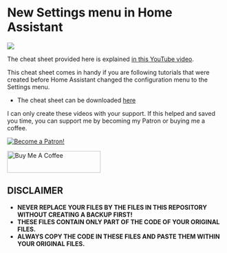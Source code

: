 # New Settings menu in Home Assistant

<a href="https://youtu.be/PncDL3bV1SA" target="_blank"><img src="https://github.com/smarthomejunkie/Home-Assistant-Tutorials/raw/master/New-Settings-Menu/Old-Configuration-Menu-Versus-New-Settings-Menu-in-Home-Assistant-thumb.png?raw=true"></a>

The cheat sheet provided here is explained [in this YouTube video](https://youtu.be/PncDL3bV1SA).

This cheat sheet comes in handy if you are following tutorials that were created before Home Assistant changed the configuration menu to the Settings menu.

* The cheat sheet can be downloaded [here](https://github.com/smarthomejunkie/Home-Assistant-Tutorials/raw/master/New-Settings-Menu/Old-Configuration-Menu-versus-New-System-menu.pdf)

I can only create these videos with your support. If this helped and saved you time, you can support me by becoming my Patron or buying me a coffee.

<a href="https://www.patreon.com/bePatron?u=50155158" target="_blank"><img src="https://github.com/smarthomejunkie/Home-Assistant-Tutorials/blob/master/become-a-patron.png?raw=true" alt="Become a Patron!"></a>

<a href="https://www.buymeacoffee.com/smarthomejunkie" target="_blank"><img src="https://cdn.buymeacoffee.com/buttons/default-blue.png" alt="Buy Me A Coffee" height="51" width="217" ></a>

## DISCLAIMER
* **NEVER REPLACE YOUR FILES BY THE FILES IN THIS REPOSITORY WITHOUT CREATING A BACKUP FIRST!**
* **THESE FILES CONTAIN ONLY PART OF THE CODE OF YOUR ORIGINAL FILES.**
* **ALWAYS COPY THE CODE IN THESE FILES AND PASTE THEM WITHIN YOUR ORIGINAL FILES.**
